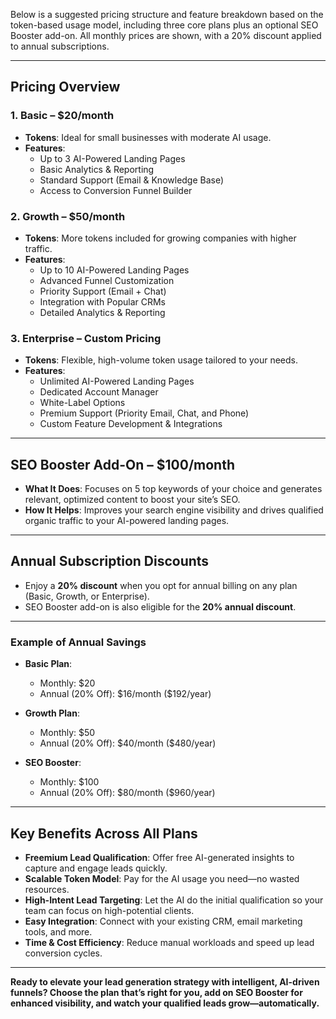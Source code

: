 Below is a suggested pricing structure and feature breakdown based on the token-based usage model, including three core plans plus an optional SEO Booster add-on. All monthly prices are shown, with a 20% discount applied to annual subscriptions.

---

## **Pricing Overview**

### 1. **Basic** – \$20/month
- **Tokens**: Ideal for small businesses with moderate AI usage.  
- **Features**:  
  - Up to 3 AI-Powered Landing Pages  
  - Basic Analytics & Reporting  
  - Standard Support (Email & Knowledge Base)  
  - Access to Conversion Funnel Builder

### 2. **Growth** – \$50/month
- **Tokens**: More tokens included for growing companies with higher traffic.  
- **Features**:  
  - Up to 10 AI-Powered Landing Pages  
  - Advanced Funnel Customization  
  - Priority Support (Email + Chat)  
  - Integration with Popular CRMs  
  - Detailed Analytics & Reporting

### 3. **Enterprise** – Custom Pricing
- **Tokens**: Flexible, high-volume token usage tailored to your needs.  
- **Features**:  
  - Unlimited AI-Powered Landing Pages  
  - Dedicated Account Manager  
  - White-Label Options  
  - Premium Support (Priority Email, Chat, and Phone)  
  - Custom Feature Development & Integrations

---

## **SEO Booster Add-On** – \$100/month
- **What It Does**: Focuses on 5 top keywords of your choice and generates relevant, optimized content to boost your site’s SEO.  
- **How It Helps**: Improves your search engine visibility and drives qualified organic traffic to your AI-powered landing pages.

---

## **Annual Subscription Discounts**
- Enjoy a **20% discount** when you opt for annual billing on any plan (Basic, Growth, or Enterprise).  
- SEO Booster add-on is also eligible for the **20% annual discount**.

---

### **Example of Annual Savings**
- **Basic Plan**:  
  - Monthly: \$20  
  - Annual (20% Off): \$16/month \(\$192/year\)

- **Growth Plan**:  
  - Monthly: \$50  
  - Annual (20% Off): \$40/month \(\$480/year\)

- **SEO Booster**:  
  - Monthly: \$100  
  - Annual (20% Off): \$80/month \(\$960/year\)

---

## **Key Benefits Across All Plans**
- **Freemium Lead Qualification**: Offer free AI-generated insights to capture and engage leads quickly.  
- **Scalable Token Model**: Pay for the AI usage you need—no wasted resources.  
- **High-Intent Lead Targeting**: Let the AI do the initial qualification so your team can focus on high-potential clients.  
- **Easy Integration**: Connect with your existing CRM, email marketing tools, and more.  
- **Time & Cost Efficiency**: Reduce manual workloads and speed up lead conversion cycles.

---

**Ready to elevate your lead generation strategy with intelligent, AI-driven funnels? Choose the plan that’s right for you, add on SEO Booster for enhanced visibility, and watch your qualified leads grow—automatically.**